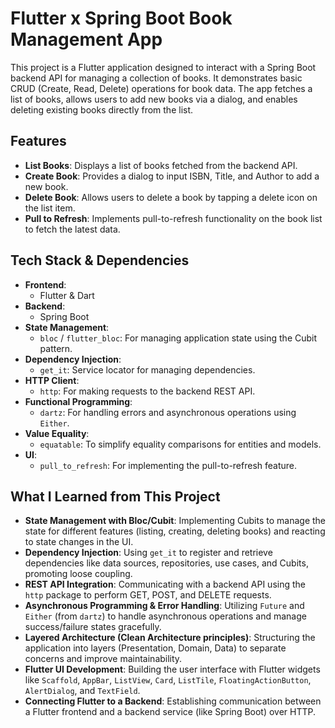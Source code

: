 # Flutter x Spring Boot Book Management App

This project is a Flutter application designed to interact with a Spring Boot backend API for managing a collection of books. It demonstrates basic CRUD (Create, Read, Delete) operations for book data. The app fetches a list of books, allows users to add new books via a dialog, and enables deleting existing books directly from the list.

## Features

*   **List Books**: Displays a list of books fetched from the backend API.
*   **Create Book**: Provides a dialog to input ISBN, Title, and Author to add a new book.
*   **Delete Book**: Allows users to delete a book by tapping a delete icon on the list item.
*   **Pull to Refresh**: Implements pull-to-refresh functionality on the book list to fetch the latest data.

## Tech Stack & Dependencies

*   **Frontend**:
    *   Flutter & Dart
*   **Backend**:
    *   Spring Boot
*   **State Management**:
    *   `bloc` / `flutter_bloc`: For managing application state using the Cubit pattern.
*   **Dependency Injection**:
    *   `get_it`: Service locator for managing dependencies.
*   **HTTP Client**:
    *   `http`: For making requests to the backend REST API.
*   **Functional Programming**:
    *   `dartz`: For handling errors and asynchronous operations using `Either`.
*   **Value Equality**:
    *   `equatable`: To simplify equality comparisons for entities and models.
*   **UI**:
    *   `pull_to_refresh`: For implementing the pull-to-refresh feature.

## What I Learned from This Project

*   **State Management with Bloc/Cubit**: Implementing Cubits to manage the state for different features (listing, creating, deleting books) and reacting to state changes in the UI.
*   **Dependency Injection**: Using `get_it` to register and retrieve dependencies like data sources, repositories, use cases, and Cubits, promoting loose coupling.
*   **REST API Integration**: Communicating with a backend API using the `http` package to perform GET, POST, and DELETE requests.
*   **Asynchronous Programming & Error Handling**: Utilizing `Future` and `Either` (from `dartz`) to handle asynchronous operations and manage success/failure states gracefully.
*   **Layered Architecture (Clean Architecture principles)**: Structuring the application into layers (Presentation, Domain, Data) to separate concerns and improve maintainability.
*   **Flutter UI Development**: Building the user interface with Flutter widgets like `Scaffold`, `AppBar`, `ListView`, `Card`, `ListTile`, `FloatingActionButton`, `AlertDialog`, and `TextField`.
*   **Connecting Flutter to a Backend**: Establishing communication between a Flutter frontend and a backend service (like Spring Boot) over HTTP.
